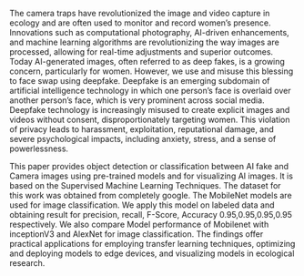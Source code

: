 The camera traps have revolutionized the image and video capture in ecology and are often used to monitor and record women’s presence. Innovations such as computational photography, AI-driven enhancements, and machine learning algorithms are revolutionizing the way images are processed, allowing for real-time adjustments and superior outcomes. Today AI-generated  images, often referred to as deep fakes, is a growing concern, particularly for women. However, we use and misuse this blessing to face swap using deepfake. Deepfake is an emerging subdomain of artificial intelligence technology in which one person’s face is overlaid over another person’s face, which is very prominent across social media. Deepfake technology is increasingly misused to create explicit images and videos without consent, disproportionately targeting women. This violation of privacy leads to harassment, exploitation, reputational damage, and severe psychological impacts, including anxiety, stress, and a sense of powerlessness.

This paper provides object detection or classification between AI fake and Camera images using pre-trained models and for visualizing AI images. It is based on the Supervised Machine Learning Techniques. The dataset for this work was obtained from completely google. The MobileNet models are used for image classification. We apply this model on labeled data and obtaining result for precision, recall, F-Score, Accuracy 0.95,0.95,0.95,0.95 respectively. We also compare Model performance of Mobilenet with inceptionV3 and AlexNet for image classification. The findings offer practical applications for employing transfer learning techniques, optimizing and deploying models to edge devices, and visualizing models in ecological research.

